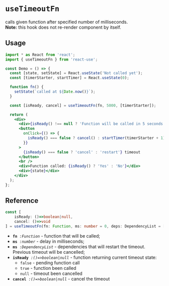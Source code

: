 # `useTimeoutFn`

calls given function after specified number of milliseconds.  
**Note:** this hook does not re-render component by itself. 

## Usage

```jsx
import * as React from 'react';
import { useTimeoutFn } from 'react-use';

const Demo = () => {
  const [state, setState] = React.useState('Not called yet');
  const [timerStarter, startTimer] = React.useState(0);

  function fn() {
    setState(`called at ${Date.now()}`);
  }

  const [isReady, cancel] = useTimeoutFn(fn, 5000, [timerStarter]);

  return (
    <div>
      <div>{isReady() !== null ? 'Function will be called in 5 seconds' : 'Timer cancelled'}</div>
      <button
        onClick={() => {
          isReady() === false ? cancel() : startTimer(timerStarter + 1);
        }}
      >
        {isReady() === false ? 'cancel' : 'restart'} timeout
      </button>
      <br />
      <div>Function called: {isReady() ? 'Yes' : 'No'}</div>
      <div>{state}</div>
    </div>
  );
};
```

## Reference

```ts 
const [
    isReady: ()=>boolean|null,
    cancel: ()=>void
] = useTimeoutFn(fn: Function, ms: number = 0, deps: DependencyList = []);
```

- **`fn`**_` :Function`_ - function that will be called;
- **`ms`**_` :number`_ - delay in milliseconds;
- **`ms`**_` :DependencyList`_ - dependencies that will restart the timeout. Previous timeout will be cancelled;
- **`isReady`**_` :()=>boolean|null`_ - function returning current timeout state:
    - `false` - pending function call
    - `true` - function been called
    - `null` - timeout been cancelled
- **`cancel`**_` :()=>boolean|null`_ - cancel the timeout

